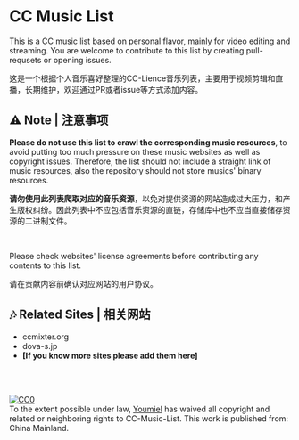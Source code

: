# CC Music List

This is a CC music list based on personal flavor, mainly for video editing and streaming. You are welcome to contribute to this list by creating pull-requsets or opening issues.

这是一个根据个人音乐喜好整理的CC-Lience音乐列表，主要用于视频剪辑和直播，长期维护，欢迎通过PR或者issue等方式添加内容。

## ⚠ Note | 注意事项

**Please do not use this list to crawl the corresponding music resources**, to avoid putting too much pressure on these music websites as well as copyright issues. Therefore, the list should not include a straight link of music resources, also the repository should not store musics' binary resources.

**请勿使用此列表爬取对应的音乐资源**，以免对提供资源的网站造成过大压力，和产生版权纠纷。因此列表中不应包括音乐资源的直链，存储库中也不应当直接储存资源的二进制文件。

<br>

Please check websites' license agreements before contributing any contents to this list.

请在贡献内容前确认对应网站的用户协议。

## 🎶 Related Sites | 相关网站

- ccmixter.org
- dova-s.jp
- **[If you know more sites please add them here]**




<br></br>

<p xmlns:dct="http://purl.org/dc/terms/" xmlns:vcard="http://www.w3.org/2001/vcard-rdf/3.0#">
  <a rel="license"
     href="http://creativecommons.org/publicdomain/zero/1.0/">
    <img src="http://i.creativecommons.org/p/zero/1.0/88x31.png" style="border-style: none;" alt="CC0" />
  </a>
  <br />
  To the extent possible under law,
  <a rel="dct:publisher"
     href="https://github.com/Youmiel/CC-Music-List">
    <span property="dct:title">Youmiel</span></a>
  has waived all copyright and related or neighboring rights to
  <span property="dct:title">CC-Music-List</span>.
This work is published from:
<span property="vcard:Country" datatype="dct:ISO3166"
      content="CN" about="https://github.com/Youmiel/CC-Music-List">
  China Mainland</span>.
</p>